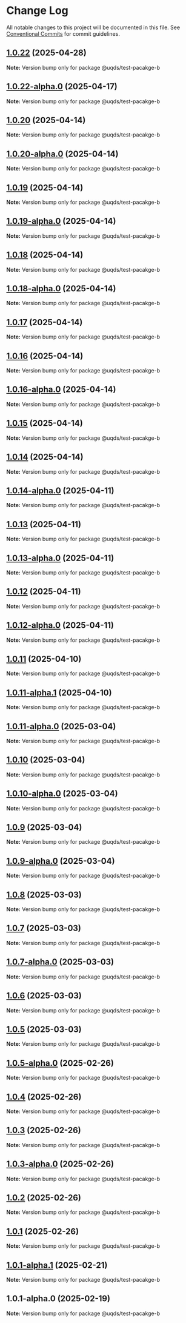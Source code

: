 # Change Log

All notable changes to this project will be documented in this file.
See [Conventional Commits](https://conventionalcommits.org) for commit guidelines.

## [1.0.22](https://github.com/uq-its-ss/design-system-test/compare/@uqds/test-pacakge-b@1.0.22-alpha.0...@uqds/test-pacakge-b@1.0.22) (2025-04-28)

**Note:** Version bump only for package @uqds/test-pacakge-b





## [1.0.22-alpha.0](https://github.com/uq-its-ss/design-system-test/compare/@uqds/test-pacakge-b@1.0.20...@uqds/test-pacakge-b@1.0.22-alpha.0) (2025-04-17)

**Note:** Version bump only for package @uqds/test-pacakge-b





## [1.0.20](https://github.com/uq-its-ss/design-system-test/compare/@uqds/test-pacakge-b@1.0.19...@uqds/test-pacakge-b@1.0.20) (2025-04-14)

**Note:** Version bump only for package @uqds/test-pacakge-b





## [1.0.20-alpha.0](https://github.com/uq-its-ss/design-system-test/compare/@uqds/test-pacakge-b@1.0.19...@uqds/test-pacakge-b@1.0.20-alpha.0) (2025-04-14)

**Note:** Version bump only for package @uqds/test-pacakge-b





## [1.0.19](https://github.com/uq-its-ss/design-system-test/compare/@uqds/test-pacakge-b@1.0.19-alpha.0...@uqds/test-pacakge-b@1.0.19) (2025-04-14)

**Note:** Version bump only for package @uqds/test-pacakge-b





## [1.0.19-alpha.0](https://github.com/uq-its-ss/design-system-test/compare/@uqds/test-pacakge-b@1.0.18...@uqds/test-pacakge-b@1.0.19-alpha.0) (2025-04-14)

**Note:** Version bump only for package @uqds/test-pacakge-b





## [1.0.18](https://github.com/uq-its-ss/design-system-test/compare/@uqds/test-pacakge-b@1.0.18-alpha.0...@uqds/test-pacakge-b@1.0.18) (2025-04-14)

**Note:** Version bump only for package @uqds/test-pacakge-b





## [1.0.18-alpha.0](https://github.com/uq-its-ss/design-system-test/compare/@uqds/test-pacakge-b@1.0.17...@uqds/test-pacakge-b@1.0.18-alpha.0) (2025-04-14)

**Note:** Version bump only for package @uqds/test-pacakge-b





## [1.0.17](https://github.com/uq-its-ss/design-system-test/compare/@uqds/test-pacakge-b@1.0.16-alpha.0...@uqds/test-pacakge-b@1.0.17) (2025-04-14)

**Note:** Version bump only for package @uqds/test-pacakge-b





## [1.0.16](https://github.com/uq-its-ss/design-system-test/compare/@uqds/test-pacakge-b@1.0.16-alpha.0...@uqds/test-pacakge-b@1.0.16) (2025-04-14)

**Note:** Version bump only for package @uqds/test-pacakge-b





## [1.0.16-alpha.0](https://github.com/uq-its-ss/design-system-test/compare/@uqds/test-pacakge-b@1.0.15...@uqds/test-pacakge-b@1.0.16-alpha.0) (2025-04-14)

**Note:** Version bump only for package @uqds/test-pacakge-b





## [1.0.15](https://github.com/uq-its-ss/design-system-test/compare/@uqds/test-pacakge-b@1.0.14-alpha.0...@uqds/test-pacakge-b@1.0.15) (2025-04-14)

**Note:** Version bump only for package @uqds/test-pacakge-b





## [1.0.14](https://github.com/uq-its-ss/design-system-test/compare/@uqds/test-pacakge-b@1.0.14-alpha.0...@uqds/test-pacakge-b@1.0.14) (2025-04-14)

**Note:** Version bump only for package @uqds/test-pacakge-b





## [1.0.14-alpha.0](https://github.com/uq-its-ss/design-system-test/compare/@uqds/test-pacakge-b@1.0.13...@uqds/test-pacakge-b@1.0.14-alpha.0) (2025-04-11)

**Note:** Version bump only for package @uqds/test-pacakge-b





## [1.0.13](https://github.com/uq-its-ss/design-system-test/compare/@uqds/test-pacakge-b@1.0.13-alpha.0...@uqds/test-pacakge-b@1.0.13) (2025-04-11)

**Note:** Version bump only for package @uqds/test-pacakge-b





## [1.0.13-alpha.0](https://github.com/uq-its-ss/design-system-test/compare/@uqds/test-pacakge-b@1.0.12...@uqds/test-pacakge-b@1.0.13-alpha.0) (2025-04-11)

**Note:** Version bump only for package @uqds/test-pacakge-b





## [1.0.12](https://github.com/uq-its-ss/design-system-test/compare/@uqds/test-pacakge-b@1.0.12-alpha.0...@uqds/test-pacakge-b@1.0.12) (2025-04-11)

**Note:** Version bump only for package @uqds/test-pacakge-b





## [1.0.12-alpha.0](https://github.com/uq-its-ss/design-system-test/compare/@uqds/test-pacakge-b@1.0.11...@uqds/test-pacakge-b@1.0.12-alpha.0) (2025-04-11)

**Note:** Version bump only for package @uqds/test-pacakge-b





## [1.0.11](https://github.com/uq-its-ss/design-system-test/compare/@uqds/test-pacakge-b@1.0.11-alpha.1...@uqds/test-pacakge-b@1.0.11) (2025-04-10)

**Note:** Version bump only for package @uqds/test-pacakge-b





## [1.0.11-alpha.1](https://github.com/uq-its-ss/design-system-test/compare/@uqds/test-pacakge-b@1.0.11-alpha.0...@uqds/test-pacakge-b@1.0.11-alpha.1) (2025-04-10)

**Note:** Version bump only for package @uqds/test-pacakge-b





## [1.0.11-alpha.0](https://github.com/uq-its-ss/design-system-test/compare/@uqds/test-pacakge-b@1.0.10...@uqds/test-pacakge-b@1.0.11-alpha.0) (2025-03-04)

**Note:** Version bump only for package @uqds/test-pacakge-b





## [1.0.10](https://github.com/uq-its-ss/design-system-test/compare/@uqds/test-pacakge-b@1.0.10-alpha.0...@uqds/test-pacakge-b@1.0.10) (2025-03-04)

**Note:** Version bump only for package @uqds/test-pacakge-b





## [1.0.10-alpha.0](https://github.com/uq-its-ss/design-system-test/compare/@uqds/test-pacakge-b@1.0.9...@uqds/test-pacakge-b@1.0.10-alpha.0) (2025-03-04)

**Note:** Version bump only for package @uqds/test-pacakge-b





## [1.0.9](https://github.com/uq-its-ss/design-system-test/compare/@uqds/test-pacakge-b@1.0.9-alpha.0...@uqds/test-pacakge-b@1.0.9) (2025-03-04)

**Note:** Version bump only for package @uqds/test-pacakge-b





## [1.0.9-alpha.0](https://github.com/uq-its-ss/design-system-test/compare/@uqds/test-pacakge-b@1.0.8...@uqds/test-pacakge-b@1.0.9-alpha.0) (2025-03-04)

**Note:** Version bump only for package @uqds/test-pacakge-b





## [1.0.8](https://github.com/uq-its-ss/design-system-test/compare/@uqds/test-pacakge-b@1.0.7-alpha.0...@uqds/test-pacakge-b@1.0.8) (2025-03-03)

**Note:** Version bump only for package @uqds/test-pacakge-b





## [1.0.7](https://github.com/uq-its-ss/design-system-test/compare/@uqds/test-pacakge-b@1.0.7-alpha.0...@uqds/test-pacakge-b@1.0.7) (2025-03-03)

**Note:** Version bump only for package @uqds/test-pacakge-b





## [1.0.7-alpha.0](https://github.com/uq-its-ss/design-system-test/compare/@uqds/test-pacakge-b@1.0.6...@uqds/test-pacakge-b@1.0.7-alpha.0) (2025-03-03)

**Note:** Version bump only for package @uqds/test-pacakge-b





## [1.0.6](https://github.com/uq-its-ss/design-system-test/compare/@uqds/test-pacakge-b@1.0.5-alpha.0...@uqds/test-pacakge-b@1.0.6) (2025-03-03)

**Note:** Version bump only for package @uqds/test-pacakge-b





## [1.0.5](https://github.com/uq-its-ss/design-system-test/compare/@uqds/test-pacakge-b@1.0.5-alpha.0...@uqds/test-pacakge-b@1.0.5) (2025-03-03)

**Note:** Version bump only for package @uqds/test-pacakge-b





## [1.0.5-alpha.0](https://github.com/uq-its-ss/design-system-test/compare/@uqds/test-pacakge-b@1.0.4...@uqds/test-pacakge-b@1.0.5-alpha.0) (2025-02-26)

**Note:** Version bump only for package @uqds/test-pacakge-b





## [1.0.4](https://github.com/uq-its-ss/design-system-test/compare/@uqds/test-pacakge-b@1.0.3-alpha.0...@uqds/test-pacakge-b@1.0.4) (2025-02-26)

**Note:** Version bump only for package @uqds/test-pacakge-b





## [1.0.3](https://github.com/uq-its-ss/design-system-test/compare/@uqds/test-pacakge-b@1.0.3-alpha.0...@uqds/test-pacakge-b@1.0.3) (2025-02-26)

**Note:** Version bump only for package @uqds/test-pacakge-b





## [1.0.3-alpha.0](https://github.com/uq-its-ss/design-system-test/compare/@uqds/test-pacakge-b@1.0.2...@uqds/test-pacakge-b@1.0.3-alpha.0) (2025-02-26)

**Note:** Version bump only for package @uqds/test-pacakge-b





## [1.0.2](https://github.com/uq-its-ss/design-system-test/compare/@uqds/test-pacakge-b@1.0.1-alpha.1...@uqds/test-pacakge-b@1.0.2) (2025-02-26)

**Note:** Version bump only for package @uqds/test-pacakge-b





## [1.0.1](https://github.com/uq-its-ss/design-system-test/compare/@uqds/test-pacakge-b@1.0.1-alpha.1...@uqds/test-pacakge-b@1.0.1) (2025-02-26)

**Note:** Version bump only for package @uqds/test-pacakge-b





## [1.0.1-alpha.1](https://github.com/uq-its-ss/design-system-test/compare/@uqds/test-pacakge-b@1.0.1-alpha.0...@uqds/test-pacakge-b@1.0.1-alpha.1) (2025-02-21)

**Note:** Version bump only for package @uqds/test-pacakge-b





## 1.0.1-alpha.0 (2025-02-19)

**Note:** Version bump only for package @uqds/test-pacakge-b
